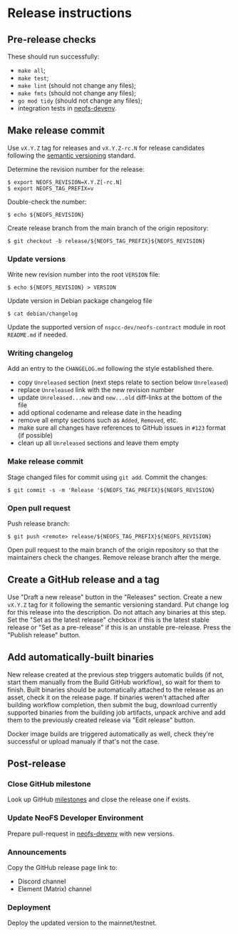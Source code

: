 # Release instructions

## Pre-release checks

These should run successfully:

* `make all`;
* `make test`;
* `make lint` (should not change any files);
* `make fmts` (should not change any files);
* `go mod tidy` (should not change any files);
* integration tests in [neofs-devenv](https://github.com/nspcc-dev/neofs-devenv).

## Make release commit

Use `vX.Y.Z` tag for releases and `vX.Y.Z-rc.N` for release candidates
following the [semantic versioning](https://semver.org/) standard.

Determine the revision number for the release:

```shell
$ export NEOFS_REVISION=X.Y.Z[-rc.N]
$ export NEOFS_TAG_PREFIX=v
```

Double-check the number:

```shell
$ echo ${NEOFS_REVISION}
```

Create release branch from the main branch of the origin repository:

```shell
$ git checkout -b release/${NEOFS_TAG_PREFIX}${NEOFS_REVISION}
```

### Update versions

Write new revision number into the root `VERSION` file:

```shell
$ echo ${NEOFS_REVISION} > VERSION
```

Update version in Debian package changelog file
```
$ cat debian/changelog
```

Update the supported version of `nspcc-dev/neofs-contract` module in root
`README.md` if needed.

### Writing changelog

Add an entry to the `CHANGELOG.md` following the style established there.

* copy `Unreleased` section (next steps relate to section below `Unreleased`)
* replace `Unreleased` link with the new revision number
* update `Unreleased...new` and `new...old` diff-links at the bottom of the file
* add optional codename and release date in the heading
* remove all empty sections such as `Added`, `Removed`, etc.
* make sure all changes have references to GitHub issues in `#123` format (if possible)
* clean up all `Unreleased` sections and leave them empty

### Make release commit

Stage changed files for commit using `git add`. Commit the changes:

```shell
$ git commit -s -m 'Release '${NEOFS_TAG_PREFIX}${NEOFS_REVISION}
```

### Open pull request

Push release branch:

```shell
$ git push <remote> release/${NEOFS_TAG_PREFIX}${NEOFS_REVISION}
```

Open pull request to the main branch of the origin repository so that the
maintainers check the changes. Remove release branch after the merge.

## Create a GitHub release and a tag

Use "Draft a new release" button in the "Releases" section. Create a new
`vX.Y.Z` tag for it following the semantic versioning standard. Put change log
for this release into the description. Do not attach any binaries at this step.
Set the "Set as the latest release" checkbox if this is the latest stable
release or "Set as a pre-release" if this is an unstable pre-release.
Press the "Publish release" button.

## Add automatically-built binaries

New release created at the previous step triggers automatic builds (if not,
start them manually from the Build GitHub workflow), so wait for them to
finish. Built binaries should be automatically attached to the release as an
asset, check it on the release page. If binaries weren't attached after building
workflow completion, then submit the bug, download currently supported binaries
from the building job artifacts, unpack archive and add them to the
previously created release via "Edit release" button.

Docker image builds are triggered automatically as well, check they're successful
or upload manualy if that's not the case.

## Post-release

### Close GitHub milestone

Look up GitHub [milestones](https://github.com/nspcc-dev/neofs-node/milestones) and close the release one if exists.

### Update NeoFS Developer Environment

Prepare pull-request in [neofs-devenv](https://github.com/nspcc-dev/neofs-devenv)
with new versions.

### Announcements

Copy the GitHub release page link to:
 * Discord channel
 * Element (Matrix) channel

### Deployment

Deploy the updated version to the mainnet/testnet.
